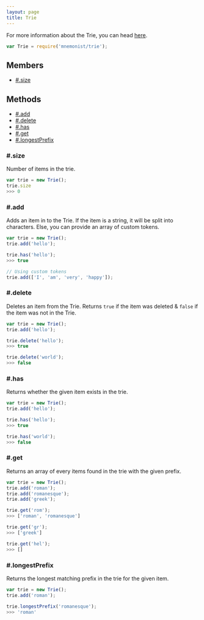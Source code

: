 ```yaml
---
layout: page
title: Trie
---
```


For more information about the Trie, you can head [here](https://en.wikipedia.org/wiki/Trie).

```js
var Trie = require('mnemonist/trie');
```

## Members

* [#.size](#size)

## Methods

* [#.add](#add)
* [#.delete](#delete)
* [#.has](#has)
* [#.get](#get)
* [#.longestPrefix](#longestprefix)

### #.size

Number of items in the trie.

```js
var trie = new Trie();
trie.size
>>> 0
```

### #.add

Adds an item in to the Trie. If the item is a string, it will be split into characters. Else, you can provide an array of custom tokens.

```js
var trie = new Trie();
trie.add('hello');

trie.has('hello');
>>> true

// Using custom tokens
trie.add(['I', 'am', 'very', 'happy']);
```

### #.delete

Deletes an item from the Trie. Returns `true` if the item was deleted & `false` if the item was not in the Trie.

```js
var trie = new Trie();
trie.add('hello');

trie.delete('hello');
>>> true

trie.delete('world');
>>> false
```

### #.has

Returns whether the given item exists in the trie.

```js
var trie = new Trie();
trie.add('hello');

trie.has('hello');
>>> true

trie.has('world');
>>> false
```

### #.get

Returns an array of every items found in the trie with the given prefix.

```js
var trie = new Trie();
trie.add('roman');
trie.add('romanesque');
trie.add('greek');

trie.get('rom');
>>> ['roman', 'romanesque']

trie.get('gr');
>>> ['greek']

trie.get('hel');
>>> []
```

### #.longestPrefix

Returns the longest matching prefix in the trie for the given item.

```js
var trie = new Trie();
trie.add('roman');

trie.longestPrefix('romanesque');
>>> 'roman'
```

